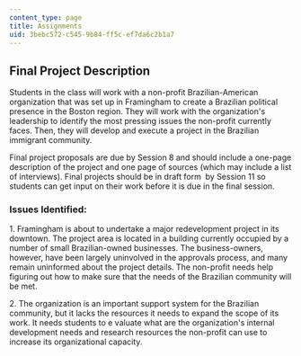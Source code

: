 ```yaml
---
content_type: page
title: Assignments
uid: 3bebc572-c545-9b84-ff5c-ef7da6c2b1a7
---
```


Final Project Description
-------------------------

Students in the class will work with a non-profit Brazilian-American organization that was set up in Framingham to create a Brazilian political presence in the Boston region. They will work with the organization's leadership to identify the most pressing issues the non-profit currently faces. Then, they will develop and execute a project in the Brazilian immigrant community.

Final project proposals are due by Session 8 and should include a one-page description of the project and one page of sources (which may include a list of interviews). Final projects should be in draft form  by Session 11 so students can get input on their work before it is due in the final session.

### Issues Identified:

1\. Framingham is about to undertake a major redevelopment project in its downtown. The project area is located in a building currently occupied by a number of small Brazilian-owned businesses. The business-owners, however, have been largely uninvolved in the approvals process, and many remain uninformed about the project details. The non-profit needs help figuring out how to make sure that the needs of the Brazilian community will be met.

2\. The organization is an important support system for the Brazilian community, but it lacks the resources it needs to expand the scope of its work. It needs students to e valuate what are the organization's internal development needs and research resources the non-profit can use to increase its organizational capacity.